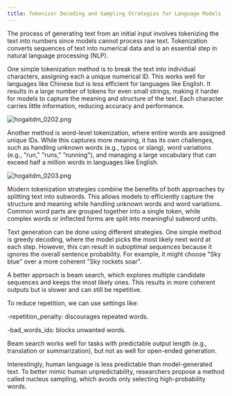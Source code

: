 ```yaml
---
title: Tokenizer Decoding and Sampling Strategies for Language Models
---
```



The process of generating text from an initial input involves tokenizing the text into numbers since models cannot process raw text. Tokenization converts sequences of text into numerical data and is an essential step in natural language processing (NLP).

One simple tokenization method is to break the text into individual characters, assigning each a unique numerical ID. This works well for languages like Chinese but is less efficient for languages like English. It results in a large number of tokens for even small strings, making it harder for models to capture the meaning and structure of the text. Each character carries little information, reducing accuracy and performance.

![hogaitdm_0202.png]({{site.baseurl}}/assets/images/hogaitdm_0202.png)

Another method is word-level tokenization, where entire words are assigned unique IDs. While this captures more meaning, it has its own challenges, such as handling unknown words (e.g., typos or slang), word variations (e.g., "run," "runs," "running"), and managing a large vocabulary that can exceed half a million words in languages like English.

![hogaitdm_0203.png]({{site.baseurl}}/assets/images/hogaitdm_0203.png)

Modern tokenization strategies combine the benefits of both approaches by splitting text into subwords. This allows models to efficiently capture the structure and meaning while handling unknown words and word variations. Common word parts are grouped together into a single token, while complex words or inflected forms are split into meaningful subword units.


Text generation can be done using different strategies. One simple method is greedy decoding, where the model picks the most likely next word at each step. However, this can result in suboptimal sequences because it ignores the overall sentence probability. For example, it might choose "Sky blue" over a more coherent "Sky rockets soar".

A better approach is beam search, which explores multiple candidate sequences and keeps the most likely ones. This results in more coherent outputs but is slower and can still be repetitive.

To reduce repetition, we can use settings like:

-repetition_penalty: discourages repeated words.

-bad_words_ids: blocks unwanted words.

Beam search works well for tasks with predictable output length (e.g., translation or summarization), but not as well for open-ended generation.

Interestingly, human language is less predictable than model-generated text. To better mimic human unpredictability, researchers propose a method called nucleus sampling, which avoids only selecting high-probability words.



